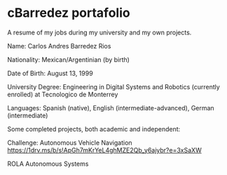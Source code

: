 # cBarredez portafolio
A resume of my jobs during my university and my own projects.

Name: Carlos Andres Barredez Rios

Nationality: Mexican/Argentinian (by birth)

Date of Birth: August 13, 1999

University Degree: Engineering in Digital Systems and Robotics (currently enrolled) at Tecnologico de Monterrey

Languages: Spanish (native), English (intermediate-advanced), German (intermediate)

Some completed projects, both academic and independent:

Challenge: Autonomous Vehicle Navigation
https://1drv.ms/b/s!ApGh7mKrYeL4ghMZE2Qb_y6ajybr?e=3xSaXW

ROLA Autonomous Systems
